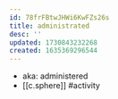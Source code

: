 ```yaml
---
id: 78frFBtwJHWi6KwFZs26s
title: administrated
desc: ''
updated: 1730843232268
created: 1635369296544
---
```





- aka: administered
- [[c.sphere]] #activity

